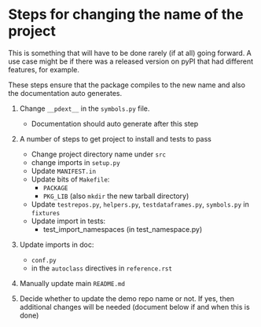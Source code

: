 # Steps for changing the name of the project

This is something that will have to be done rarely (if at all) going forward.  A use case might be
if there was a released version on pyPI that had different features, for example.

These steps ensure that the package compiles to the new name and also the
documentation auto generates.

1. Change `__pdext__` in the `symbols.py` file.
    * Documentation should auto generate after this step

2. A number of steps to get project to install and tests to pass
    * Change project directory name under `src`
    * change imports in `setup.py`
    * Update `MANIFEST.in`
    * Update bits of `Makefile`:
        * `PACKAGE`
        * `PKG_LIB`  (also `mkdir` the new tarball directory)
    * Update `testrepos.py`, `helpers.py`, `testdataframes.py`, `symbols.py` in `fixtures`
    * Update import in tests:
        * test_import_namespaces (in test_namespace.py)

3. Update imports in doc:
    * `conf.py` 
    * in the `autoclass` directives in `reference.rst`

4. Manually update main `README.md`

5. Decide whether to update the demo repo name or not.  If
   yes, then additional changes will be needed (document 
   below if and when this is done)


